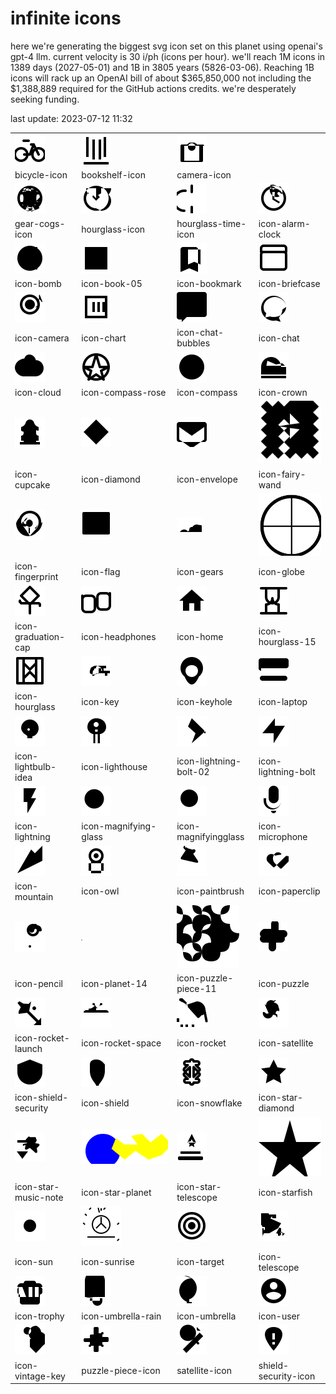 # infinite icons

here we're generating the biggest svg icon set on this planet using openai's gpt-4 llm. current velocity is 30 i/ph (icons per hour). we'll reach 1M icons in 1389 days (2027-05-01) and 1B in 3805 years (5826-03-06). Reaching 1B icons will rack up an OpenAI bill of about $365,850,000 not including the $1,388,889 required for the GitHub actions credits. we're desperately seeking funding.

last update: 2023-07-12 11:32

|  |  |  |  |
| ---- | ---- | ---- | ---- |
| ![bicycle-icon](icons/bicycle-icon.svg) | ![bookshelf-icon](icons/bookshelf-icon.svg) | ![camera-icon](icons/camera-icon.svg) 
| bicycle-icon | bookshelf-icon | camera-icon 
| ![gear-cogs-icon](icons/gear-cogs-icon.svg) | ![hourglass-icon](icons/hourglass-icon.svg) | ![hourglass-time-icon](icons/hourglass-time-icon.svg) | ![icon-alarm-clock](icons/icon-alarm-clock.svg) 
| gear-cogs-icon | hourglass-icon | hourglass-time-icon | icon-alarm-clock 
| ![icon-bomb](icons/icon-bomb.svg) | ![icon-book-05](icons/icon-book-05.svg) | ![icon-bookmark](icons/icon-bookmark.svg) | ![icon-briefcase](icons/icon-briefcase.svg) 
| icon-bomb | icon-book-05 | icon-bookmark | icon-briefcase 
| ![icon-camera](icons/icon-camera.svg) | ![icon-chart](icons/icon-chart.svg) | ![icon-chat-bubbles](icons/icon-chat-bubbles.svg) | ![icon-chat](icons/icon-chat.svg) 
| icon-camera | icon-chart | icon-chat-bubbles | icon-chat 
| ![icon-cloud](icons/icon-cloud.svg) | ![icon-compass-rose](icons/icon-compass-rose.svg) | ![icon-compass](icons/icon-compass.svg) | ![icon-crown](icons/icon-crown.svg) 
| icon-cloud | icon-compass-rose | icon-compass | icon-crown 
| ![icon-cupcake](icons/icon-cupcake.svg) | ![icon-diamond](icons/icon-diamond.svg) | ![icon-envelope](icons/icon-envelope.svg) | ![icon-fairy-wand](icons/icon-fairy-wand.svg) 
| icon-cupcake | icon-diamond | icon-envelope | icon-fairy-wand 
| ![icon-fingerprint](icons/icon-fingerprint.svg) | ![icon-flag](icons/icon-flag.svg) | ![icon-gears](icons/icon-gears.svg) | ![icon-globe](icons/icon-globe.svg) 
| icon-fingerprint | icon-flag | icon-gears | icon-globe 
| ![icon-graduation-cap](icons/icon-graduation-cap.svg) | ![icon-headphones](icons/icon-headphones.svg) | ![icon-home](icons/icon-home.svg) | ![icon-hourglass-15](icons/icon-hourglass-15.svg) 
| icon-graduation-cap | icon-headphones | icon-home | icon-hourglass-15 
| ![icon-hourglass](icons/icon-hourglass.svg) | ![icon-key](icons/icon-key.svg) | ![icon-keyhole](icons/icon-keyhole.svg) | ![icon-laptop](icons/icon-laptop.svg) 
| icon-hourglass | icon-key | icon-keyhole | icon-laptop 
| ![icon-lightbulb-idea](icons/icon-lightbulb-idea.svg) | ![icon-lighthouse](icons/icon-lighthouse.svg) | ![icon-lightning-bolt-02](icons/icon-lightning-bolt-02.svg) | ![icon-lightning-bolt](icons/icon-lightning-bolt.svg) 
| icon-lightbulb-idea | icon-lighthouse | icon-lightning-bolt-02 | icon-lightning-bolt 
| ![icon-lightning](icons/icon-lightning.svg) | ![icon-magnifying-glass](icons/icon-magnifying-glass.svg) | ![icon-magnifyingglass](icons/icon-magnifyingglass.svg) | ![icon-microphone](icons/icon-microphone.svg) 
| icon-lightning | icon-magnifying-glass | icon-magnifyingglass | icon-microphone 
| ![icon-mountain](icons/icon-mountain.svg) | ![icon-owl](icons/icon-owl.svg) | ![icon-paintbrush](icons/icon-paintbrush.svg) | ![icon-paperclip](icons/icon-paperclip.svg) 
| icon-mountain | icon-owl | icon-paintbrush | icon-paperclip 
| ![icon-pencil](icons/icon-pencil.svg) | ![icon-planet-14](icons/icon-planet-14.svg) | ![icon-puzzle-piece-11](icons/icon-puzzle-piece-11.svg) | ![icon-puzzle](icons/icon-puzzle.svg) 
| icon-pencil | icon-planet-14 | icon-puzzle-piece-11 | icon-puzzle 
| ![icon-rocket-launch](icons/icon-rocket-launch.svg) | ![icon-rocket-space](icons/icon-rocket-space.svg) | ![icon-rocket](icons/icon-rocket.svg) | ![icon-satellite](icons/icon-satellite.svg) 
| icon-rocket-launch | icon-rocket-space | icon-rocket | icon-satellite 
| ![icon-shield-security](icons/icon-shield-security.svg) | ![icon-shield](icons/icon-shield.svg) | ![icon-snowflake](icons/icon-snowflake.svg) | ![icon-star-diamond](icons/icon-star-diamond.svg) 
| icon-shield-security | icon-shield | icon-snowflake | icon-star-diamond 
| ![icon-star-music-note](icons/icon-star-music-note.svg) | ![icon-star-planet](icons/icon-star-planet.svg) | ![icon-star-telescope](icons/icon-star-telescope.svg) | ![icon-starfish](icons/icon-starfish.svg) 
| icon-star-music-note | icon-star-planet | icon-star-telescope | icon-starfish 
| ![icon-sun](icons/icon-sun.svg) | ![icon-sunrise](icons/icon-sunrise.svg) | ![icon-target](icons/icon-target.svg) | ![icon-telescope](icons/icon-telescope.svg) 
| icon-sun | icon-sunrise | icon-target | icon-telescope 
| ![icon-trophy](icons/icon-trophy.svg) | ![icon-umbrella-rain](icons/icon-umbrella-rain.svg) | ![icon-umbrella](icons/icon-umbrella.svg) | ![icon-user](icons/icon-user.svg) 
| icon-trophy | icon-umbrella-rain | icon-umbrella | icon-user 
| ![icon-vintage-key](icons/icon-vintage-key.svg) | ![puzzle-piece-icon](icons/puzzle-piece-icon.svg) | ![satellite-icon](icons/satellite-icon.svg) | ![shield-security-icon](icons/shield-security-icon.svg) 
| icon-vintage-key | puzzle-piece-icon | satellite-icon | shield-security-icon 

